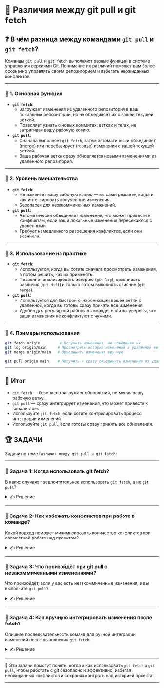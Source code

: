 # 📌 Различия между git pull и git fetch

## ❓ В чём разница между командами `git pull` и `git fetch`?

Команды `git pull` и `git fetch` выполняют разные функции в системе управления версиями Git. Понимание их различий поможет вам более осознанно управлять своим репозиторием и избегать неожиданных конфликтов.

---

### 🔹 1. Основная функция

- **`git fetch`**:
  - Загружает изменения из удалённого репозитория в ваш локальный репозиторий, но не объединяет их с вашей текущей веткой.
  - Позволяет узнать о новых коммитах, ветках и тегах, не затрагивая вашу рабочую копию.
- **`git pull`**:
  - Сначала выполняет `git fetch`, затем автоматически объединяет (merge) или перебазирует (rebase) изменения с вашей текущей веткой.
  - Ваша рабочая ветка сразу обновляется новыми изменениями из удалённого репозитория.

---

### 🔹 2. Уровень вмешательства

- **`git fetch`**:
  - Не изменяет вашу рабочую копию — вы сами решаете, когда и как интегрировать полученные изменения.
  - Безопасен для незакоммиченных изменений.
- **`git pull`**:
  - Автоматически объединяет изменения, что может привести к конфликтам, если ваши локальные изменения пересекаются с удалёнными.
  - Требует немедленного разрешения конфликтов, если они возникли.

---

### 🔹 3. Использование на практике

- **`git fetch`**:
  - Используется, когда вы хотите сначала просмотреть изменения, а потом решить, как их применять.
  - Позволяет анализировать историю (`git log`), сравнивать различия (`git diff`) и только потом выполнять слияние (`git merge`).
- **`git pull`**:
  - Используется для быстрой синхронизации вашей ветки с удалённой, когда вы готовы сразу принять все изменения.
  - Удобен для регулярной работы в команде, если вы уверены, что ваши изменения не конфликтуют с чужими.

---

### 🔹 4. Примеры использования

```bash
git fetch origin         # Получить изменения, не объединяя их
git log origin/main     # Просмотреть историю изменений в удалённой ветке
git merge origin/main   # Объединить изменения вручную

git pull origin main    # Получить и сразу объединить изменения из удалённой ветки main
```

---

## 🎯 Итог

- `git fetch` — безопасно загружает обновления, не меняя вашу рабочую ветку.
- `git pull` — сразу интегрирует изменения, что может привести к конфликтам.
- Используйте `git fetch`, если хотите контролировать процесс интеграции изменений.
- Используйте `git pull`, если готовы сразу принять все обновления.

## 🏆 ЗАДАЧИ

Задачи по теме `Различия между git pull и git fetch`:

---

### 📌 Задача 1: Когда использовать git fetch?

В каких случаях предпочтительнее использовать `git fetch`, а не `git pull`?

<details>
<summary>✍ Решение</summary>

Когда вы хотите сначала просмотреть изменения, не объединяя их сразу с вашей веткой. Например, если вы не уверены, что ваши локальные изменения не конфликтуют с удалёнными, или хотите подготовиться к слиянию.

</details>

---

### 📌 Задача 2: Как избежать конфликтов при работе в команде?

Какой подход поможет минимизировать количество конфликтов при совместной работе над проектом?

<details>
<summary>✍ Решение</summary>

Регулярно использовать `git fetch` для отслеживания изменений, анализировать их с помощью `git log` и `git diff`, и только после этого выполнять слияние (`git merge`) или интеграцию (`git pull`).

</details>

---

### 📌 Задача 3: Что произойдёт при git pull с незакоммиченными изменениями?

Что произойдёт, если у вас есть незакоммиченные изменения, и вы выполните `git pull`?

<details>
<summary>✍ Решение</summary>

Возможны конфликты. Git попытается объединить изменения, и если ваши локальные изменения пересекаются с удалёнными, потребуется вручную разрешить конфликты. Иногда git не позволит выполнить pull, пока вы не закоммитите или не уберёте изменения.

</details>

---

### 📌 Задача 4: Как вручную интегрировать изменения после fetch?

Опишите последовательность команд для ручной интеграции изменений после выполнения `git fetch`.

<details>
<summary>✍ Решение</summary>

```bash
git fetch origin
# Просмотреть изменения:
git log origin/main
git diff origin/main
# Объединить изменения:
git merge origin/main
```

</details>

---

🎉 Эти задачи помогут понять, когда и как использовать `git fetch` и `git pull`, чтобы работать с git безопасно и эффективно, избегая неожиданных конфликтов и сохраняя контроль над историей проекта!

--- 